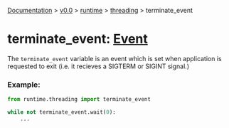 [Documentation](/docs/documentation.md) >
 [v0.0](/docs/0.0/version.md) >
  [runtime](/docs/0.0/runtime/module.md) >
   [threading](/docs/0.0/runtime/threading/module.md) >
    terminate_event

# terminate_event: [Event](event.md)

The `terminate_event` variable is an event which is set when application is requested to exit (i.e. it recieves a SIGTERM or SIGINT signal.)

### Example:

```python
from runtime.threading import terminate_event

while not terminate_event.wait(0):
    ...
```